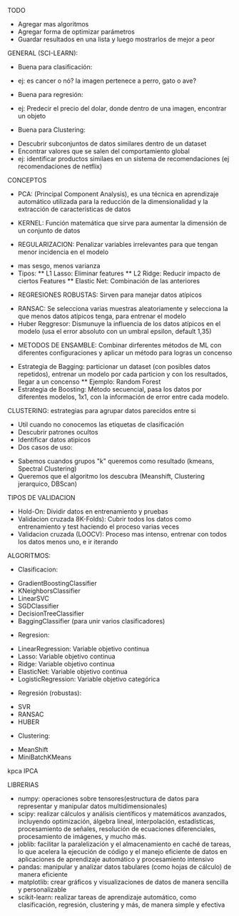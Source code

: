 TODO
- Agregar mas algoritmos
- Agregar forma de optimizar parámetros
- Guardar resultados en una lista y luego mostrarlos de mejor a peor

GENERAL (SCI-LEARN):
- Buena para clasificación:
* ej: es cancer o nó? la imagen pertenece a perro, gato o ave?
- Buena para regresión:
* ej: Predecir el precio del dolar, donde dentro de una imagen, encontrar un objeto
- Buena para Clustering:
* Descubrir subconjuntos de datos similares dentro de un dataset
* Encontrar valores que se salen del comportamiento global
* ej: identificar productos similaes en un sistema de recomendaciones (ej recomendaciones de netflix)

CONCEPTOS
- PCA: (Principal Component Analysis), es una técnica en aprendizaje automático utilizada para la reducción de la dimensionalidad y la extracción de características de datos

- KERNEL: Función matemática que sirve para aumentar la dimensión de un conjunto de datos

- REGULARIZACION: Penalizar variables irrelevantes para que tengan menor incidencia en el modelo
* mas sesgo, menos varianza 
* Tipos:
** L1 Lasso: Eliminar features
** L2 Ridge: Reducir impacto de ciertos Features
** Elastic Net: Combinación de las anteriores

- REGRESIONES ROBUSTAS: Sirven para manejar datos atípicos
* RANSAC: Se selecciona varias muestras aleatoriamente y selecciona la que menos datos atípicos tenga, para entrenar el modelo 
* Huber Reggresor: Dismunuye la influencia de los datos atípicos en el modelo (usa el error absoluto con un umbral epsilon, default 1,35)

- METODOS DE ENSAMBLE: Combinar dirferentes métodos de ML con diferentes configuraciones y aplicar un método para logras un concenso
* Estrategia de Bagging: particionar un dataset (con posibles datos repetidos), entrenar un modelo por cada particion y con los resultados, llegar a un concenso
** Ejemplo: Random Forest
* Estrategia de Boosting: Método secuencial, pasa los datos por diferentes modelos, 1x1, con la información de error entre cada modelo.

CLUSTERING: estrategias para agrupar datos parecidos entre si
- Util cuando no conocemos las etiquetas de clasificación
- Descubrir patrones ocultos
- Identificar datos atipicos
- Dos casos de uso:
* Sabemos cuandos grupos "k" queremos como resultado (kmeans, Spectral Clustering)
* Queremos que el algoritmo los descubra (Meanshift, Clustering jerarquico, DBScan)

TIPOS DE VALIDACION
- Hold-On: Dividir datos en entrenamiento y pruebas
- Validacion cruzada 8K-Folds): Cubrir todos los datos como entrenamiento y test haciendo el proceso varias veces
- Validacion cruzada (LOOCV): Proceso mas intenso, entrenar con todos los datos menos uno, e ir iterando

ALGORITMOS:
- Clasificacion:
* GradientBoostingClassifier
* KNeighborsClassifier
* LinearSVC
* SGDClassifier
* DecisionTreeClassifier
* BaggingClassifier (para unir varios clasificadores)
- Regresion:
* LinearRegression: Variable objetivo continua
* Lasso: Variable objetivo continua
* Ridge: Variable objetivo continua
* ElasticNet: Variable objetivo continua
* LogisticRegression: Variable objetivo categórica
- Regresión (robustas):
* SVR
* RANSAC
* HUBER
- Clustering:
* MeanShift
* MiniBatchKMeans

kpca
IPCA


LIBRERIAS
- numpy: operaciones sobre tensores(estructura de datos para representar y manipular datos multidimensionales)
- scipy: realizar cálculos y análisis científicos y matemáticos avanzados, incluyendo optimización, álgebra lineal, interpolación, estadísticas, procesamiento de señales, resolución de ecuaciones diferenciales, procesamiento de imágenes, y mucho más.
- joblib: facilitar la paralelización y el almacenamiento en caché de tareas, lo que acelera la ejecución de código y el manejo eficiente de datos en aplicaciones de aprendizaje automático y procesamiento intensivo
- pandas: manipular y analizar datos tabulares (como hojas de cálculo) de manera eficiente
- matplotlib: crear gráficos y visualizaciones de datos de manera sencilla y personalizable
- scikit-learn: realizar tareas de aprendizaje automático, como clasificación, regresión, clustering y más, de manera simple y efectiva